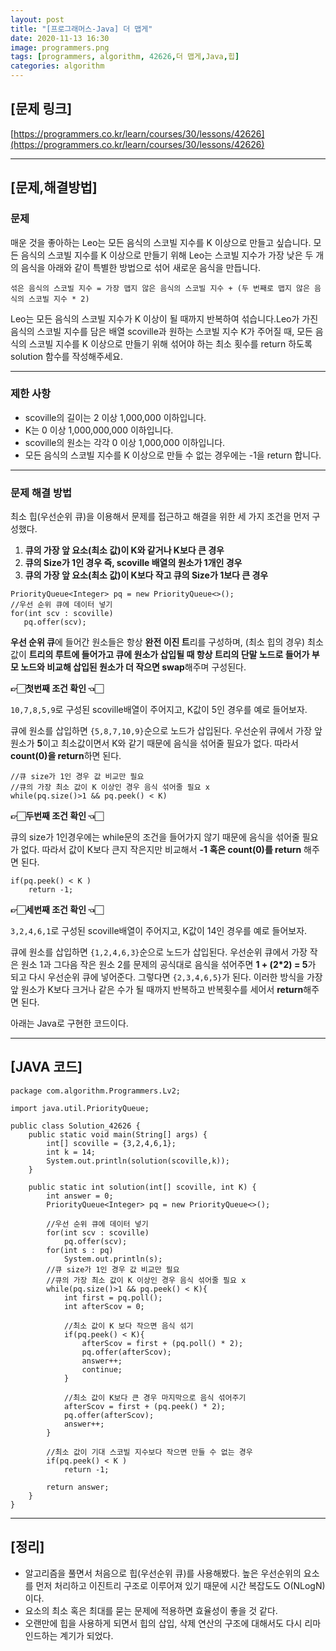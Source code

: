```yaml
---
layout: post
title: "[프로그래머스-Java] 더 맵게"
date: 2020-11-13 16:30
image: programmers.png
tags: [programmers, algorithm, 42626,더 맵게,Java,힙]
categories: algorithm
---
```


## [문제 링크]

[https://programmers.co.kr/learn/courses/30/lessons/42626](https://programmers.co.kr/learn/courses/30/lessons/42626)

---

## [문제,해결방법]

### 문제

매운 것을 좋아하는 Leo는 모든 음식의 스코빌 지수를 K 이상으로 만들고 싶습니다. 모든 음식의 스코빌 지수를 K 이상으로 만들기 위해 Leo는 스코빌 지수가 가장 낮은 두 개의 음식을 아래와 같이 특별한 방법으로 섞어 새로운 음식을 만듭니다.

`섞은 음식의 스코빌 지수 = 가장 맵지 않은 음식의 스코빌 지수 + (두 번째로 맵지 않은 음식의 스코빌 지수 * 2)`

Leo는 모든 음식의 스코빌 지수가 K 이상이 될 때까지 반복하여 섞습니다.Leo가 가진 음식의 스코빌 지수를 담은 배열 scoville과 원하는 스코빌 지수 K가 주어질 때, 모든 음식의 스코빌 지수를 K 이상으로 만들기 위해 섞어야 하는 최소 횟수를 return 하도록 solution 함수를 작성해주세요.

---

### 제한 사항

- scoville의 길이는 2 이상 1,000,000 이하입니다.
- K는 0 이상 1,000,000,000 이하입니다.
- scoville의 원소는 각각 0 이상 1,000,000 이하입니다.
- 모든 음식의 스코빌 지수를 K 이상으로 만들 수 없는 경우에는 -1을 return 합니다.

---

### 문제 해결 방법

최소 힙(우선순위 큐)을 이용해서 문제를 접근하고 해결을 위한 세 가지 조건을 먼저 구성했다.

1. **큐의 가장 앞 요소(최소 값)이 K와 같거나 K보다 큰 경우** 
2. **큐의 Size가 1인 경우 즉, scoville 배열의 원소가 1개인 경우** 
3. **큐의 가장 앞 요소(최소 값)이 K보다 작고 큐의 Size가 1보다 큰 경우**

```
PriorityQueue<Integer> pq = new PriorityQueue<>();
//우선 순위 큐에 데이터 넣기
for(int scv : scoville)
   pq.offer(scv);
```

**우선 순위 큐**에 들어간 원소들은 항상 **완전 이진 트**리를 구성하며, (최소 힙의 경우) 최소 값이 **트리의 루트에 들어가고 큐에 원소가 삽입될 때 항상 트리의 단말 노드로 들어가 부모 노드와 비교해 삽입된 원소가 더 작으면 swap**해주며 구성된다.

**👉🏻첫번째 조건 확인 👈🏻**

`10,7,8,5,9`로 구성된 scoville배열이 주어지고, K값이 5인 경우를 예로 들어보자.

큐에 원소를 삽입하면 `{5,8,7,10,9}`순으로 노드가 삽입된다. 우선순위 큐에서 가장 앞 원소가 **5**이고 최소값이면서 K와 같기 때문에 음식을 섞어줄 필요가 없다. 따라서 **count(0)을 return**하면 된다.

```
//큐 size가 1인 경우 값 비교만 필요
//큐의 가장 최소 값이 K 이상인 경우 음식 섞어줄 필요 x
while(pq.size()>1 && pq.peek() < K)
```

**👉🏻두번째 조건 확인 👈🏻**

큐의 size가 1인경우에는 while문의 조건을 들어가지 않기 때문에 음식을 섞어줄 필요가 없다. 따라서  값이 K보다 큰지 작은지만 비교해서 **-1 혹은 count(0)를 return** 해주면 된다.

```
if(pq.peek() < K )
    return -1;
```

**👉🏻세번째 조건 확인 👈🏻**

`3,2,4,6,1`로 구성된 scoville배열이 주어지고, K값이 14인 경우를 예로 들어보자.

큐에 원소를 삽입하면 `{1,2,4,6,3}`순으로 노드가 삽입된다. 우선순위 큐에서 가장 작은 원소 1과 그다음 작은 원소 2를 문제의 공식대로 음식을 섞어주면 **1 + (2*2) = 5**가 되고 다시 우선순위 큐에 넣어준다. 그렇다면 `{2,3,4,6,5}`가 된다. 이러한 방식을 가장 앞 원소가 K보다 크거나 같은 수가 될 때까지 반복하고 반복횟수를 세어서 **return**해주면 된다.

아래는 Java로 구현한 코드이다.

---

## [JAVA 코드]

```
package com.algorithm.Programmers.Lv2;

import java.util.PriorityQueue;

public class Solution_42626 {
    public static void main(String[] args) {
        int[] scoville = {3,2,4,6,1};
        int k = 14;
        System.out.println(solution(scoville,k));
    }

    public static int solution(int[] scoville, int K) {
        int answer = 0;
        PriorityQueue<Integer> pq = new PriorityQueue<>();

        //우선 순위 큐에 데이터 넣기
        for(int scv : scoville)
            pq.offer(scv);
        for(int s : pq)
            System.out.println(s);
        //큐 size가 1인 경우 값 비교만 필요
        //큐의 가장 최소 값이 K 이상인 경우 음식 섞어줄 필요 x
        while(pq.size()>1 && pq.peek() < K){
            int first = pq.poll();
            int afterScov = 0;

            //최소 값이 K 보다 작으면 음식 섞기
            if(pq.peek() < K){
                afterScov = first + (pq.poll() * 2);
                pq.offer(afterScov);
                answer++;
                continue;
            }

            //최소 값이 K보다 큰 경우 마지막으로 음식 섞어주기
            afterScov = first + (pq.peek() * 2);
            pq.offer(afterScov);
            answer++;
        }

        //최소 값이 기대 스코빌 지수보다 작으면 만들 수 없는 경우
        if(pq.peek() < K )
            return -1;

        return answer;
    }
}
```

---

## [정리]

- 알고리즘을 풀면서 처음으로 힙(우선순위 큐)를 사용해봤다. 높은 우선순위의 요소를 먼저 처리하고 이진트리 구조로 이루어져 있기 때문에 시간 복잡도도 O(NLogN)이다.
- 요소의 최소 혹은 최대를 묻는 문제에 적용하면 효율성이 좋을 것 같다.
- 오랜만에 힙을 사용하게 되면서 힙의 삽입, 삭제 연산의 구조에 대해서도 다시 리마인드하는 계기가 되었다.